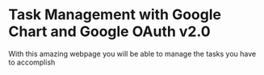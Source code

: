 # Task Management with Google Chart and Google OAuth v2.0
With this amazing webpage you will be able to manage the tasks you have to
accomplish
